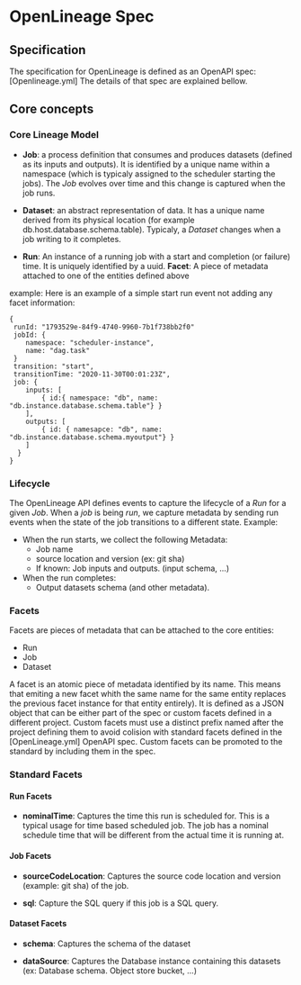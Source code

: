 # OpenLineage Spec

## Specification

The specification for OpenLineage is defined as an OpenAPI spec: [Openlineage.yml]
The details of that spec are explained bellow.

## Core concepts

### Core Lineage Model

- **Job**: a process definition that consumes and produces datasets (defined as its inputs and outputs). It is identified by a unique name within a namespace (which is typicaly assigned to the scheduler starting the jobs). The *Job* evolves over time and this change is captured when the job runs.

- **Dataset**: an abstract representation of data. It has a unique name derived from its physical location (for example db.host.database.schema.table). Typicaly, a *Dataset* changes when a job writing to it completes.

- **Run**: An instance of a running job with a start and completion (or failure) time. It is uniquely identified by a uuid.
**Facet**: A piece of metadata attached to one of the entities defined above

example:
Here is an example of a simple start run event not adding any facet information:
```
{
 runId: "1793529e-84f9-4740-9960-7b1f738bb2f0"
 jobId: {
    namespace: "scheduler-instance",
    name: "dag.task"
 }
 transition: "start",
 transitionTime: "2020-11-30T00:01:23Z",
 job: {
    inputs: [
        { id:{ namespace: "db", name: "db.instance.database.schema.table"} }
    ],
    outputs: [
        { id: { namesapce: "db", name: "db.instance.database.schema.myoutput"} }
    ]
  }
}
```

### Lifecycle

The OpenLineage API defines events to capture the lifecycle of a *Run* for a given *Job*.
When a *job* is being *run*, we capture metadata by sending run events when the state of the job transitions to a different state.
Example:
 - When the run starts, we collect the following Metadata:
    - Job name
    - source location and version (ex: git sha)
    - If known: Job inputs and outputs. (input schema, ...)
 - When the run completes:
    - Output datasets schema (and other metadata).

### Facets

Facets are pieces of metadata that can be attached to the core entities:
- Run
- Job
- Dataset

A facet is an atomic piece of metadata identified by its name. This means that emiting a new facet whith the same name for the same entity replaces the previous facet instance for that entity entirely). It is defined as a JSON object that can be either part of the spec or custom facets defined in a different project. Custom facets must use a distinct prefix named after the project defining them to avoid colision with standard facets defined in the [OpenLineage.yml] OpenAPI spec. Custom facets can be promoted to the standard by including them in the spec.


### Standard Facets

#### Run Facets

- **nominalTime**: Captures the time this run is scheduled for. This is a typical usage for time based scheduled job. The job has a nominal schedule time that will be different from the actual time it is running at.

#### Job Facets

- **sourceCodeLocation**: Captures the source code location and version (example: git sha) of the job.

- **sql**: Capture the SQL query if this job is a SQL query.

#### Dataset Facets

- **schema**: Captures the schema of the dataset

- **dataSource**: Captures the Database instance containing this datasets (ex: Database schema. Object store bucket, ...)
